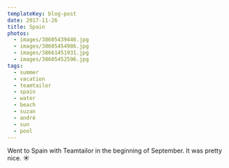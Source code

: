 ```yaml
---
templateKey: blog-post
date: 2017-11-26
title: Spain
photos:
  - images/38605439446.jpg
  - images/38605454986.jpg
  - images/38661451931.jpg
  - images/38605452596.jpg
tags:
  - summer
  - vacation
  - teamtailor
  - spain
  - water
  - beach
  - suzan
  - andré
  - sun
  - pool
---
```


Went to Spain with Teamtailor in the beginning of September. It was pretty nice. ☀️
